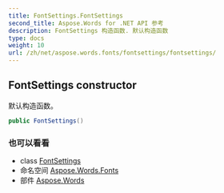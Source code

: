 ```yaml
---
title: FontSettings.FontSettings
second_title: Aspose.Words for .NET API 参考
description: FontSettings 构造函数. 默认构造函数
type: docs
weight: 10
url: /zh/net/aspose.words.fonts/fontsettings/fontsettings/
---
```

## FontSettings constructor

默认构造函数。

```csharp
public FontSettings()
```

### 也可以看看

* class [FontSettings](../)
* 命名空间 [Aspose.Words.Fonts](../../fontsettings/)
* 部件 [Aspose.Words](../../../)


